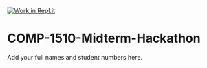 [![Work in Repl.it](https://classroom.github.com/assets/work-in-replit-14baed9a392b3a25080506f3b7b6d57f295ec2978f6f33ec97e36a161684cbe9.svg)](https://classroom.github.com/online_ide?assignment_repo_id=312453&assignment_repo_type=GroupAssignmentRepo)
# COMP-1510-Midterm-Hackathon

Add your full names and student numbers here.
